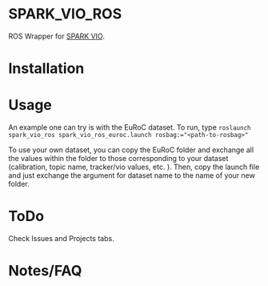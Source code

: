 # SPARK_VIO_ROS
ROS Wrapper for [SPARK VIO](https://github.mit.edu/SPARK/VIO).

# Installation

# Usage
An example one can try is with the EuRoC dataset. To run, type 
`roslaunch spark_vio_ros spark_vio_ros_euroc.launch rosbag:="<path-to-rosbag>"`

To use your own dataset, you can copy the EuRoC folder and exchange all the values within the folder to those corresponding to your dataset (calibration, topic name, tracker/vio values, etc. ). Then, copy the launch file and just exchange the argument for dataset name to the name of your new folder. 

# ToDo
Check Issues and Projects tabs.

# Notes/FAQ
